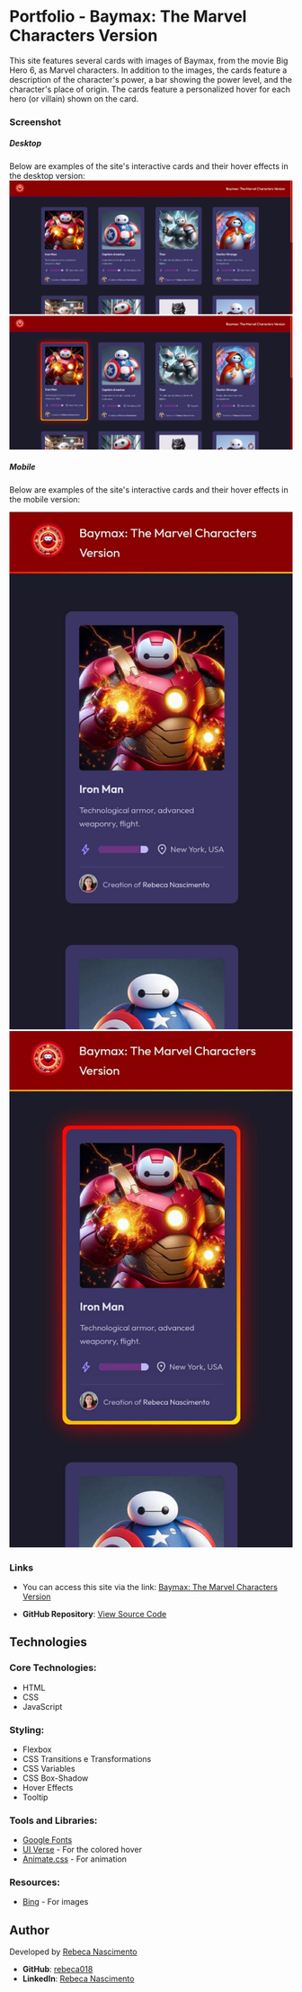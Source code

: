 # Portfolio - Baymax: The Marvel Characters Version
This site features several cards with images of Baymax, from the movie Big Hero 6, as Marvel characters. In addition to the images, the cards feature a description of the character's power, a bar showing the power level, and the character's place of origin. The cards feature a personalized hover for each hero (or villain) shown on the card.


### Screenshot
##### Desktop
Below are examples of the site's interactive cards and their hover effects in the desktop version:
![](./images/screenshot.png)
![](./images/screenshot2.png)

##### Mobile
Below are examples of the site's interactive cards and their hover effects in the mobile version:

![](./images/mobile.jpeg)
![](./images/mobile-2.jpeg)


### Links

- You can access this site via the link: [Baymax: The Marvel Characters Version](https://rebeca018.github.io/portfolio/)

- **GitHub Repository**: [View Source Code](https://github.com/rebeca018/portfolio)

## Technologies 

### Core Technologies:
- HTML
- CSS
- JavaScript

### Styling:
- Flexbox
- CSS Transitions e Transformations
- CSS Variables
- CSS Box-Shadow
- Hover Effects
- Tooltip

### Tools and Libraries:
- [Google Fonts](https://fonts.google.com/)
- [UI Verse](https://uiverse.io/) - For the colored hover
- [Animate.css](https://animate.style/) - For animation

### Resources:
- [Bing](https://www.bing.com/images/create) - For images

## Author
Developed by [Rebeca Nascimento](https://www.linkedin.com/in/rebeca-nascimento018/)

- **GitHub**: [rebeca018](https://github.com/rebeca018)
- **LinkedIn**: [Rebeca Nascimento](https://www.linkedin.com/in/rebeca-nascimento018/)  
